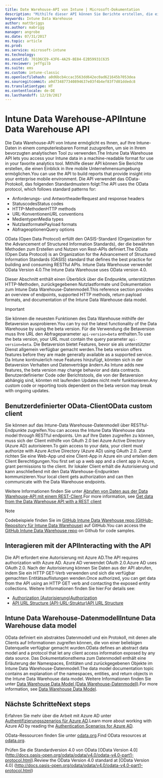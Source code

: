```yaml
---
title: Date Warehouse-API von Intune | Microsoft-Dokumentation
description: "Mithilfe dieser API können Sie Berichte erstellen, die einen Einblick in Ihre mobile Unternehmensumgebung ermöglichen."
keywords: Intune Data Warehouse
author: mattbriggs
ms.author: mabrigg
manager: angrobe
ms.date: 07/31/2017
ms.topic: article
ms.prod: 
ms.service: microsoft-intune
ms.technology: 
ms.assetid: 701D6CE9-43F6-4A29-8E84-E2B59931C635
ms.reviewer: jeffgilb
ms.suite: ems
ms.custom: intune-classic
ms.openlocfilehash: a0d6bcb4ccac3563dd642ec0ad621645b7053dea
ms.sourcegitcommit: a9d734877340894637e03f4b4ef83f7d01ddedc8
ms.translationtype: HT
ms.contentlocale: de-DE
ms.lasthandoff: 12/19/2017
---
```

#  <a name="intune-data-warehouse-api"></a><span data-ttu-id="d62bf-104">Intune Data Warehouse-API</span><span class="sxs-lookup"><span data-stu-id="d62bf-104">Intune Data Warehouse API</span></span>

<span data-ttu-id="d62bf-105">Die Data Warehouse-API von Intune ermöglicht es Ihnen, auf Ihre Intune-Daten in einem computerlesbaren Format zuzugreifen, um sie in Ihrem bevorzugten analytischen Tool zu verwenden.</span><span class="sxs-lookup"><span data-stu-id="d62bf-105">The Intune Data Warehouse API lets you access your Intune data in a machine-readable format for use in your favorite analytics tool.</span></span> <span data-ttu-id="d62bf-106">Mithilfe dieser API können Sie Berichte erstellen, die einen Einblick in Ihre mobile Unternehmensumgebung ermöglichen.</span><span class="sxs-lookup"><span data-stu-id="d62bf-106">You can use the API to build reports that provide insight into your enterprise mobile environment.</span></span> <span data-ttu-id="d62bf-107">Die API verwendet das OData-Protokoll, das folgenden Standardmustern folgt:</span><span class="sxs-lookup"><span data-stu-id="d62bf-107">The API uses the OData protocol, which follows standard patterns for:</span></span>

  -   <span data-ttu-id="d62bf-108">Anforderungs- und Antwortheader</span><span class="sxs-lookup"><span data-stu-id="d62bf-108">Request and response headers</span></span>
  -   <span data-ttu-id="d62bf-109">Statuscodes</span><span class="sxs-lookup"><span data-stu-id="d62bf-109">Status codes</span></span>
  -   <span data-ttu-id="d62bf-110">HTTP-Methoden</span><span class="sxs-lookup"><span data-stu-id="d62bf-110">HTTP methods</span></span>
  -   <span data-ttu-id="d62bf-111">URL-Konventionen</span><span class="sxs-lookup"><span data-stu-id="d62bf-111">URL conventions</span></span>
  -   <span data-ttu-id="d62bf-112">Medientypen</span><span class="sxs-lookup"><span data-stu-id="d62bf-112">Media types</span></span>
  -   <span data-ttu-id="d62bf-113">Nutzlastformate</span><span class="sxs-lookup"><span data-stu-id="d62bf-113">Payload formats</span></span>
  -   <span data-ttu-id="d62bf-114">Abfrageoptionen</span><span class="sxs-lookup"><span data-stu-id="d62bf-114">Query options</span></span>

<span data-ttu-id="d62bf-115">OData (Open Data Protocol) erfüllt den OASIS-Standard (Organization for the Advancement of Structured Information Standards), der die bewährten Methoden zum Erstellen und Nutzen von Rest-APIs definiert.</span><span class="sxs-lookup"><span data-stu-id="d62bf-115">The OData (Open Data Protocol) is an Organization for the Advancement of Structured Information Standards (OASIS) standard that defines the best practice for building and consuming RESTful APIs.</span></span> <span data-ttu-id="d62bf-116">Intune Data Warehouse verwendet OData Version 4.0.</span><span class="sxs-lookup"><span data-stu-id="d62bf-116">The Intune Data Warehouse uses OData version 4.0.</span></span>

<span data-ttu-id="d62bf-117">Dieser Abschnitt enthält einen Überblick über die Endpunkte, unterstützten HTTP-Methoden, zurückgegebenen Nutzlastformate und Dokumentation zum Intune Data Warehouse-Datenmodell.</span><span class="sxs-lookup"><span data-stu-id="d62bf-117">This reference section provides an overview of endpoints, supported HTTP methods, return payload formats, and documentation of the Intune Data Warehouse data model.</span></span>

> [!Important]  
> <span data-ttu-id="d62bf-118">Sie können die neuesten Funktionen des Data Warehouse mithilfe der Betaversion ausprobieren.</span><span class="sxs-lookup"><span data-stu-id="d62bf-118">You can try out the latest functionality of the Data Warehouse by using the beta version.</span></span> <span data-ttu-id="d62bf-119">Für die Verwendung die Betaversion muss Ihre URL den Abfrageparameter `api-version=beta` enthalten.</span><span class="sxs-lookup"><span data-stu-id="d62bf-119">To use the beta version, your URL must contain the query parameter `api-version=beta`.</span></span> <span data-ttu-id="d62bf-120">Die Betaversion bietet Features, bevor sie als unterstützter Dienst allgemein verfügbar gemacht werden.</span><span class="sxs-lookup"><span data-stu-id="d62bf-120">The beta version offers features before they are made generally available as a supported service.</span></span> <span data-ttu-id="d62bf-121">Da Intune kontinuierlich neue Features hinzufügt, könnten sich in der Betaversion Verhalten und Datenverträge ändern.</span><span class="sxs-lookup"><span data-stu-id="d62bf-121">As Intune adds new features, the beta version may change behavior and data contracts.</span></span> <span data-ttu-id="d62bf-122">Benutzerdefinierter Code oder Berichtstools, die von der Betaversion abhängig sind, könnten mit laufenden Updates nicht mehr funktionieren.</span><span class="sxs-lookup"><span data-stu-id="d62bf-122">Any custom code or reporting tools dependent on the beta version may break with ongoing updates.</span></span> <!--If you experience problems with the beta service, follow [link to feedback process]() to report the issue or provide feedback.-->

## <a name="odata-custom-client"></a><span data-ttu-id="d62bf-123">Benutzerdefinierter OData-Client</span><span class="sxs-lookup"><span data-stu-id="d62bf-123">OData custom client</span></span>

<span data-ttu-id="d62bf-124">Sie können auf das Intune-Data Warehouse-Datenmodell über RESTful-Endpunkte zugreifen.</span><span class="sxs-lookup"><span data-stu-id="d62bf-124">You can access the Intune Data Warehouse data model through RESTful endpoints.</span></span> <span data-ttu-id="d62bf-125">Um auf Ihre Daten zugreifen zu können, muss sich der Client mithilfe von OAuth 2.0 bei Azure Active Directory (Azure AD) autorisieren.</span><span class="sxs-lookup"><span data-stu-id="d62bf-125">To gain access to your data, your client must authorize with Azure Active Directory (Azure AD) using OAuth 2.0.</span></span> <span data-ttu-id="d62bf-126">Zuerst richten Sie eine Web-App und eine Client-App in Azure ein und erteilen dem Client Berechtigungen.</span><span class="sxs-lookup"><span data-stu-id="d62bf-126">You first set up a web app and a client app in Azure, grant permissions to the client.</span></span> <span data-ttu-id="d62bf-127">Ihr lokaler Client erhält die Autorisierung und kann anschließend mit den Data Warehouse-Endpunkten kommunizieren.</span><span class="sxs-lookup"><span data-stu-id="d62bf-127">Your local client gets authorization and can then communicate with the Data Warehouse endpoints.</span></span>

<span data-ttu-id="d62bf-128">Weitere Informationen finden Sie unter [Abrufen von Daten aus der Data Warehouse-API mit einem REST-Client](reports-proc-data-rest.md).</span><span class="sxs-lookup"><span data-stu-id="d62bf-128">For more information, see [Get data from the Data Warehouse API with a REST client](reports-proc-data-rest.md)</span></span>

> [!Note]  
> <span data-ttu-id="d62bf-129">Codebeispiele finden Sie im [GitHub Intune Data Warehouse repo (GitHub-Repository für Intune Data Warehouse)](https://github.com/Microsoft/Intune-Data-Warehouse) auf GitHub.</span><span class="sxs-lookup"><span data-stu-id="d62bf-129">You can access the [GitHub Intune Data Warehouse repo](https://github.com/Microsoft/Intune-Data-Warehouse) on Github for code samples.</span></span>

## <a name="interacting-with-the-api"></a><span data-ttu-id="d62bf-130">Interagieren mit der API</span><span class="sxs-lookup"><span data-stu-id="d62bf-130">Interacting with the API</span></span>

<span data-ttu-id="d62bf-131">Die API erfordert eine Autorisierung mit Azure AD.</span><span class="sxs-lookup"><span data-stu-id="d62bf-131">The API requires authorization with Azure AD.</span></span> <span data-ttu-id="d62bf-132">Azure AD verwendet OAuth 2.0.</span><span class="sxs-lookup"><span data-stu-id="d62bf-132">Azure AD uses OAuth 2.0.</span></span> <span data-ttu-id="d62bf-133">Nach der Autorisierung können Sie Daten aus der API abrufen, indem Sie ein HTTP GET-Verb verwenden und sich die verfügbar gemachten Entitätsauflistungen wenden.</span><span class="sxs-lookup"><span data-stu-id="d62bf-133">Once authorized, you can get data from the API using an HTTP GET verb and contacting the exposed entity collections.</span></span> <span data-ttu-id="d62bf-134">Weitere Informationen finden Sie hier:</span><span class="sxs-lookup"><span data-stu-id="d62bf-134">For details see:</span></span>

 -  [<span data-ttu-id="d62bf-135">Authorization (Autorisierung)</span><span class="sxs-lookup"><span data-stu-id="d62bf-135">Authorization</span></span>](reports-api-url.md)
 -  [<span data-ttu-id="d62bf-136">API URL Structure (API-URL-Struktur)</span><span class="sxs-lookup"><span data-stu-id="d62bf-136">API URL Structure</span></span>](reports-api-url.md)

## <a name="intune-data-warehouse-data-model"></a><span data-ttu-id="d62bf-137">Intune Data Warehouse-Datenmodell</span><span class="sxs-lookup"><span data-stu-id="d62bf-137">Intune Data Warehouse data model</span></span>

<span data-ttu-id="d62bf-138">OData definiert ein abstraktes Datenmodell und ein Protokoll, mit denen alle Clients auf Informationen zugreifen können, die von einer beliebigen Datenquelle verfügbar gemacht wurden.</span><span class="sxs-lookup"><span data-stu-id="d62bf-138">OData defines an abstract data model and a protocol that let any client access information exposed by any data source.</span></span> <span data-ttu-id="d62bf-139">Das Dokumentationsthema zum Datenmodell enthält eine Erläuterung der Namespaces, Entitäten und zurückgegebenen Objekte im Intune Data Warehouse-Datenmodell.</span><span class="sxs-lookup"><span data-stu-id="d62bf-139">The data model documentation topic contains an explanation of the namespaces, entities, and return objects in the Intune Data Warehouse data model.</span></span> <span data-ttu-id="d62bf-140">Weitere Informationen finden Sie unter [Data Warehouse Data Model (Data Warehouse-Datenmodell)](reports-ref-data-model.md).</span><span class="sxs-lookup"><span data-stu-id="d62bf-140">For more information, see [Data Warehouse Data Model](reports-ref-data-model.md).</span></span>

## <a name="next-steps"></a><span data-ttu-id="d62bf-141">Nächste Schritte</span><span class="sxs-lookup"><span data-stu-id="d62bf-141">Next steps</span></span>

<span data-ttu-id="d62bf-142">Erfahren Sie mehr über die Arbeit mit Azure AD unter [Authentifizierungsszenarios für Azure AD](https://docs.microsoft.com/azure/active-directory/develop/active-directory-authentication-scenarios).</span><span class="sxs-lookup"><span data-stu-id="d62bf-142">Learn more about working with Azure AD by reading the [Authentication Scenarios for Azure AD](https://docs.microsoft.com/azure/active-directory/develop/active-directory-authentication-scenarios).</span></span>

<span data-ttu-id="d62bf-143">OData-Ressourcen finden Sie unter [odata.org](http://www.odata.org).</span><span class="sxs-lookup"><span data-stu-id="d62bf-143">Find OData resources at [odata.org](http://www.odata.org).</span></span>
  
<span data-ttu-id="d62bf-144">Prüfen Sie die Standardversion 4.0 von OData [OData Version 4.0] (http://docs.oasis-open.org/odata/odata/v4.0/odata-v4.0-part1-protocol.html).</span><span class="sxs-lookup"><span data-stu-id="d62bf-144">Review the OData Version 4.0 standard at [OData Version 4.0] (http://docs.oasis-open.org/odata/odata/v4.0/odata-v4.0-part1-protocol.html)</span></span>  
